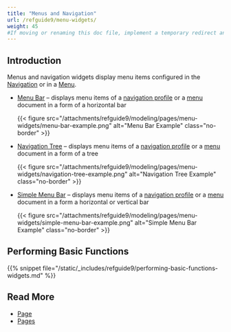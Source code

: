 ```yaml
---
title: "Menus and Navigation"
url: /refguide9/menu-widgets/
weight: 45
#If moving or renaming this doc file, implement a temporary redirect and let the respective team know they should update the URL in the product. See Mapping to Products for more details.
---
```


## Introduction

Menus and navigation widgets display menu items configured in the [Navigation](/refguide9/navigation/) or in a [Menu](/refguide9/menu/).

* [Menu Bar](/refguide9/menu-bar/) – displays menu items of a [navigation profile](/refguide9/navigation/#profiles) or a [menu](/refguide9/menu/) document in a form of a horizontal bar

    {{< figure src="/attachments/refguide9/modeling/pages/menu-widgets/menu-bar-example.png" alt="Menu Bar Example" class="no-border" >}}

* [Navigation Tree](/refguide9/navigation-tree/) – displays menu items of a [navigation profile](/refguide9/navigation/#profiles) or a [menu](/refguide9/menu/) document in a form of a tree

    {{< figure src="/attachments/refguide9/modeling/pages/menu-widgets/navigation-tree-example.png" alt="Navigation Tree Example" class="no-border" >}}

* [Simple Menu Bar](/refguide9/simple-menu-bar/) – displays menu items of a [navigation profile](/refguide9/navigation/#profiles) or a [menu](/refguide9/menu/) document in a form a horizontal or vertical bar 

    {{< figure src="/attachments/refguide9/modeling/pages/menu-widgets/simple-menu-bar-example.png" alt="Simple Menu Bar Example" class="no-border" >}}

## Performing Basic Functions

{{% snippet file="/static/_includes/refguide9/performing-basic-functions-widgets.md" %}}

## Read More

* [Page](/refguide9/page/)
* [Pages](/refguide9/pages/)
